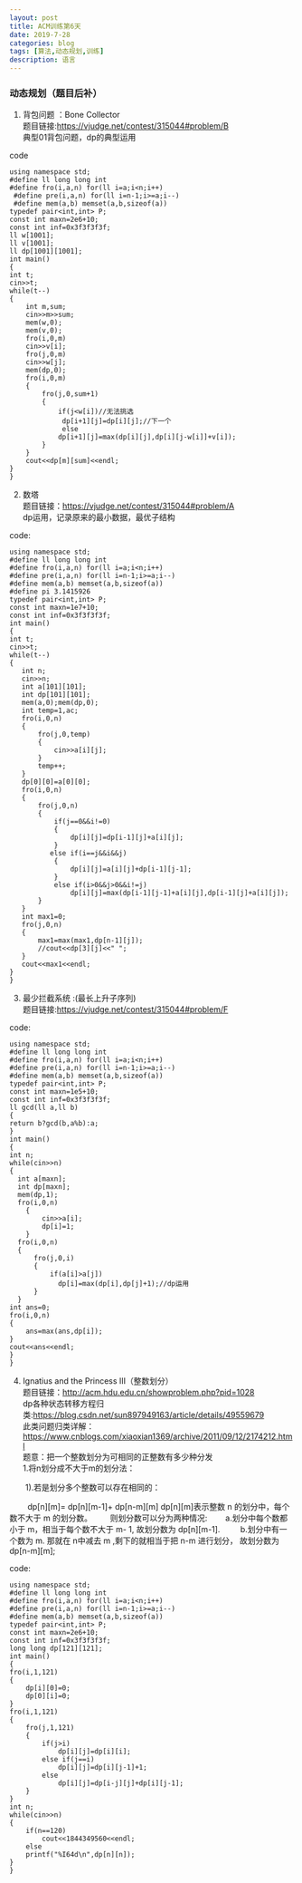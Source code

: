 ```yaml
---
layout: post
title: ACM训练第6天
date: 2019-7-28
categories: blog
tags: [算法,动态规划,训练]
description: 语言
---
```


### 动态规划（题目后补）
1. 背包问题 ：Bone Collector <br/>
题目链接:<https://vjudge.net/contest/315044#problem/B><br/>
典型01背包问题，dp的典型运用<br>

code
  
    using namespace std;
    #define ll long long int
    #define fro(i,a,n) for(ll i=a;i<n;i++)
     #define pre(i,a,n) for(ll i=n-1;i>=a;i--)
     #define mem(a,b) memset(a,b,sizeof(a))
    typedef pair<int,int> P;
    const int maxn=2e6+10;
    const int inf=0x3f3f3f3f;
    ll w[1001];
    ll v[1001];
    ll dp[1001][1001];
    int main()
    {
    int t;
    cin>>t;
    while(t--)
    {
        int m,sum;
        cin>>m>>sum;
        mem(w,0);
        mem(v,0);
        fro(i,0,m)
        cin>>v[i];
        fro(j,0,m)
        cin>>w[j];
        mem(dp,0);
        fro(i,0,m)
        {
            fro(j,0,sum+1)
            {
                if(j<w[i])//无法挑选
                 dp[i+1][j]=dp[i][j];//下一个
                 else
                dp[i+1][j]=max(dp[i][j],dp[i][j-w[i]]+v[i]);
            }
        }
        cout<<dp[m][sum]<<endl;
    }
    }
  
2. 数塔 <br/>
题目链接：<https://vjudge.net/contest/315044#problem/A><br/>
dp运用，记录原来的最小数据，最优子结构

code:

    using namespace std;
    #define ll long long int
    #define fro(i,a,n) for(ll i=a;i<n;i++)
    #define pre(i,a,n) for(ll i=n-1;i>=a;i--)
    #define mem(a,b) memset(a,b,sizeof(a))
    #define pi 3.1415926
    typedef pair<int,int> P;
    const int maxn=1e7+10;
    const int inf=0x3f3f3f3f;
    int main()
    {
    int t;
    cin>>t;
    while(t--)
    {
       int n;
       cin>>n;
       int a[101][101];
       int dp[101][101];
       mem(a,0);mem(dp,0);
       int temp=1,ac;
       fro(i,0,n)
       {
           fro(j,0,temp)
           {
               cin>>a[i][j];
           }
           temp++;
       }
       dp[0][0]=a[0][0];
       fro(i,0,n)
       {
           fro(j,0,n)
           {
               if(j==0&&i!=0)
               {
                   dp[i][j]=dp[i-1][j]+a[i][j];
               }
              else if(i==j&&i&&j)
               {
                   dp[i][j]=a[i][j]+dp[i-1][j-1];
               }
               else if(i>0&&j>0&&i!=j)
                   dp[i][j]=max(dp[i-1][j-1]+a[i][j],dp[i-1][j]+a[i][j]);
           }
       }
       int max1=0;
       fro(j,0,n)
       {
           max1=max(max1,dp[n-1][j]);
           //cout<<dp[3][j]<<" ";
       }
       cout<<max1<<endl;
    }
    }

3. 最少拦截系统 :(最长上升子序列)<br/>
题目链接:<https://vjudge.net/contest/315044#problem/F><br/>

code:

    using namespace std;
    #define ll long long int
    #define fro(i,a,n) for(ll i=a;i<n;i++)
    #define pre(i,a,n) for(ll i=n-1;i>=a;i--)
    #define mem(a,b) memset(a,b,sizeof(a))
    typedef pair<int,int> P;
    const int maxn=1e5+10;
    const int inf=0x3f3f3f3f;
    ll gcd(ll a,ll b)
    {
    return b?gcd(b,a%b):a;
    }
    int main()
    {
    int n;
    while(cin>>n)
    {
      int a[maxn];
      int dp[maxn];
      mem(dp,1);
      fro(i,0,n)
        {
            cin>>a[i];
            dp[i]=1;
        }
      fro(i,0,n)
      {
          fro(j,0,i)
          {
              if(a[i]>a[j])
                dp[i]=max(dp[i],dp[j]+1);//dp运用
          }
      }
    int ans=0;
    fro(i,0,n)
    {
        ans=max(ans,dp[i]);
    }
    cout<<ans<<endl;
    }
    }

4. Ignatius and the Princess III（整数划分）<br/>
题目链接：<http://acm.hdu.edu.cn/showproblem.php?pid=1028><br/>
dp各种状态转移方程归类:<https://blog.csdn.net/sun897949163/article/details/49559679><br/>
此类问题归类详解：<https://www.cnblogs.com/xiaoxian1369/archive/2011/09/12/2174212.html><br/>
题意：把一个整数划分为可相同的正整数有多少种分发<br>
1.将n划分成不大于m的划分法： 

 　　1).若是划分多个整数可以存在相同的：

 　　 dp[n][m]= dp[n][m-1]+ dp[n-m][m]  dp[n][m]表示整数 n 的划分中，每个数不大于 m 的划分数。
     　　则划分数可以分为两种情况:
     　　a.划分中每个数都小于 m，相当于每个数不大于 m- 1, 故划分数为 dp[n][m-1].
    　　 b.划分中有一个数为 m. 那就在 n中减去 m ,剩下的就相当于把 n-m 进行划分， 故划分数为 dp[n-m][m];

code:

    using namespace std;
    #define ll long long int
    #define fro(i,a,n) for(ll i=a;i<n;i++)
    #define pre(i,a,n) for(ll i=n-1;i>=a;i--)
    #define mem(a,b) memset(a,b,sizeof(a))
    typedef pair<int,int> P;
    const int maxn=2e6+10;
    const int inf=0x3f3f3f3f;
    long long dp[121][121];
    int main()
    {
    fro(i,1,121)
    {
        dp[i][0]=0;
        dp[0][i]=0;
    }
    fro(i,1,121)
    {
        fro(j,1,121)
        {
            if(j>i)
                dp[i][j]=dp[i][i];
            else if(j==i)
                dp[i][j]=dp[i][j-1]+1;
            else
                dp[i][j]=dp[i-j][j]+dp[i][j-1];
        }
    }
    int n;
    while(cin>>n)
    {
        if(n==120)
            cout<<1844349560<<endl;
        else
        printf("%I64d\n",dp[n][n]);
    }
    }










